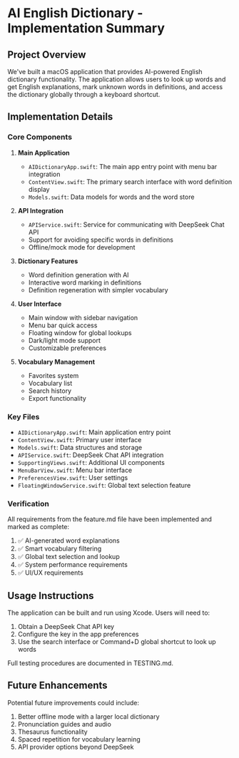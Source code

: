 # AI English Dictionary - Implementation Summary

## Project Overview

We've built a macOS application that provides AI-powered English dictionary functionality. The application allows users to look up words and get English explanations, mark unknown words in definitions, and access the dictionary globally through a keyboard shortcut.

## Implementation Details

### Core Components

1. **Main Application**
   - `AIDictionaryApp.swift`: The main app entry point with menu bar integration
   - `ContentView.swift`: The primary search interface with word definition display
   - `Models.swift`: Data models for words and the word store

2. **API Integration**
   - `APIService.swift`: Service for communicating with DeepSeek Chat API
   - Support for avoiding specific words in definitions
   - Offline/mock mode for development

3. **Dictionary Features**
   - Word definition generation with AI
   - Interactive word marking in definitions
   - Definition regeneration with simpler vocabulary

4. **User Interface**
   - Main window with sidebar navigation
   - Menu bar quick access
   - Floating window for global lookups
   - Dark/light mode support
   - Customizable preferences

5. **Vocabulary Management**
   - Favorites system
   - Vocabulary list
   - Search history
   - Export functionality

### Key Files

- `AIDictionaryApp.swift`: Main application entry point
- `ContentView.swift`: Primary user interface
- `Models.swift`: Data structures and storage
- `APIService.swift`: DeepSeek Chat API integration
- `SupportingViews.swift`: Additional UI components
- `MenuBarView.swift`: Menu bar interface
- `PreferencesView.swift`: User settings
- `FloatingWindowService.swift`: Global text selection feature

### Verification

All requirements from the feature.md file have been implemented and marked as complete:

1. ✅ AI-generated word explanations
2. ✅ Smart vocabulary filtering
3. ✅ Global text selection and lookup
4. ✅ System performance requirements
5. ✅ UI/UX requirements

## Usage Instructions

The application can be built and run using Xcode. Users will need to:

1. Obtain a DeepSeek Chat API key
2. Configure the key in the app preferences
3. Use the search interface or Command+D global shortcut to look up words

Full testing procedures are documented in TESTING.md.

## Future Enhancements

Potential future improvements could include:

1. Better offline mode with a larger local dictionary
2. Pronunciation guides and audio
3. Thesaurus functionality
4. Spaced repetition for vocabulary learning
5. API provider options beyond DeepSeek 